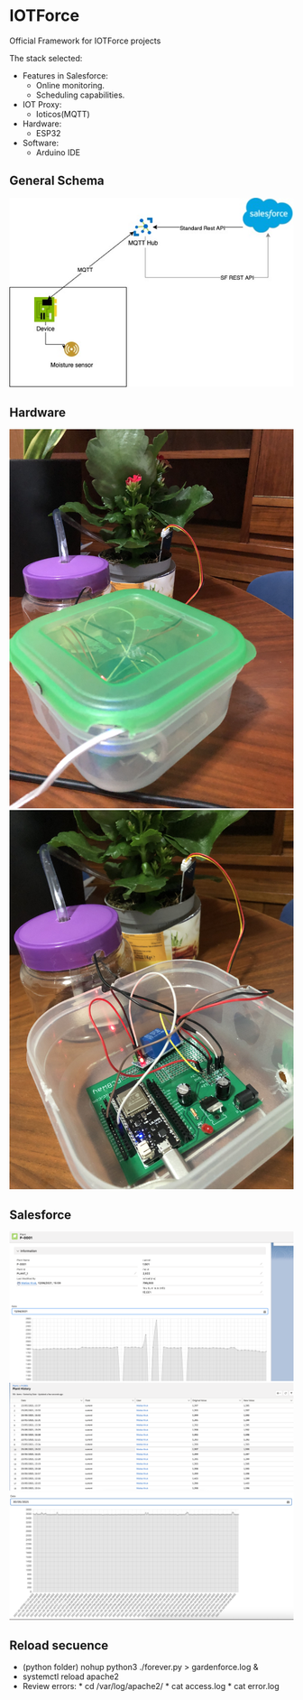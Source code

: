 # IOTForce
Official Framework for IOTForce projects

The stack selected:
* Features in Salesforce:
    * Online monitoring.
    * Scheduling capabilities.
* IOT Proxy:
    * Ioticos(MQTT)
*  Hardware:
    * ESP32
* Software:         
    * Arduino IDE
## General Schema
![Schematics](https://github.com/krukmat/GardenForce-Demo/blob/159c5497d52ea9f4a9dd97e8ecaf703c78a2e915/images/GardenForce.jpeg)
##  Hardware
![Schematics](https://github.com/krukmat/GardenForce-Demo/blob/7f40088fdd00eb0f9112b119c42a06c2868b97db/images/version2.jpg)
![Schematics](https://github.com/krukmat/GardenForce-Demo/blob/7f40088fdd00eb0f9112b119c42a06c2868b97db/images/version2_internal.jpg)

## Salesforce
![Config](https://github.com/krukmat/GardenForce-Demo/blob/59f1f45d0b90cbab48707d1845b6b19c51e80a89/images/screenshot_sf.png)
![History](https://github.com/krukmat/GardenForce-Demo/blob/dab6476364e0883ef06dd59ba2e45e5e8e7263f6/images/salesforce-history.png)
![Report](https://github.com/krukmat/GardenForce-Demo/blob/dc64923d7f9524e4d4696be8e0405b1f2916938b/images/report.jpg)

## Reload secuence
* (python folder) nohup python3 ./forever.py > gardenforce.log &
* systemctl reload apache2
* Review errors: 
       * cd /var/log/apache2/
       * cat access.log
       * cat error.log